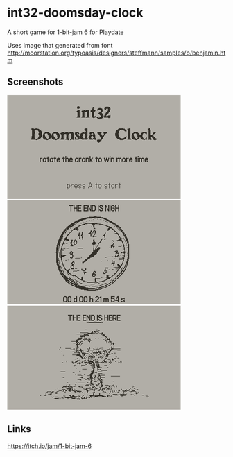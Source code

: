 # int32-doomsday-clock

A short game for 1-bit-jam 6 for Playdate

Uses image that generated from font http://moorstation.org/typoasis/designers/steffmann/samples/b/benjamin.htm

## Screenshots

![screen-01](screens/1bit-jam-01.png)
![screen-02](screens/1bit-jam-02.png)
![screen-02](screens/1bit-jam-03.png)

## Links

https://itch.io/jam/1-bit-jam-6
